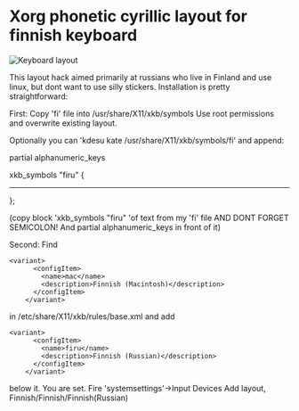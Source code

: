 # Xorg phonetic cyrillic layout for finnish keyboard

![Keyboard layout](https://github.com/sginne/finnish-russian-keyboard/blob/master/layout.png?raw=true )



This layout hack aimed primarily at russians who live in Finland and use linux, but dont want to use silly stickers.
Installation is pretty straightforward:

First: Copy 'fi' file into /usr/share/X11/xkb/symbols Use root permissions and overwrite existing layout.

Optionally you can 'kdesu kate /usr/share/X11/xkb/symbols/fi' and append:

  partial alphanumeric_keys
  
  xkb_symbols "firu" {
  
  ---      

  };

(copy block 'xkb_symbols "firu" 'of text from my 'fi' file AND DONT FORGET SEMICOLON! And partial alphanumeric_keys in front of it)

Second: Find


	<variant>
          <configItem>
            <name>mac</name>
            <description>Finnish (Macintosh)</description>
          </configItem>
        </variant>
        
in /etc/share/X11/xkb/rules/base.xml and add 

	<variant>
          <configItem>
            <name>firu</name>
            <description>Finnish (Russian)</description>
          </configItem>
        </variant>
below it.
You are set. Fire 'systemsettings'->Input Devices
Add layout, Finnish/Finnish/Finnish(Russian) 
